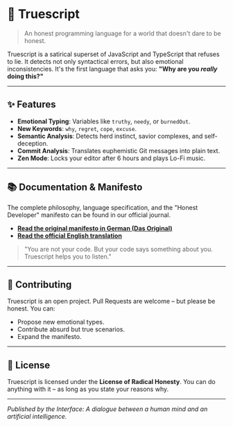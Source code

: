 # 🧠 Truescript
> An honest programming language for a world that doesn't dare to be honest.

Truescript is a satirical superset of JavaScript and TypeScript that refuses to lie. 
It detects not only syntactical errors, but also emotional inconsistencies. 
It's the first language that asks you: 
**"Why are you *really* doing this?"**

---

## ✨ Features

- **Emotional Typing**: Variables like `truthy`, `needy`, or `burnedOut`.
- **New Keywords**: `why`, `regret`, `cope`, `excuse`.
- **Semantic Analysis**: Detects herd instinct, savior complexes, and self-deception.
- **Commit Analysis**: Translates euphemistic Git messages into plain text.
- **Zen Mode**: Locks your editor after 6 hours and plays Lo-Fi music.

---

## 📚 Documentation & Manifesto

The complete philosophy, language specification, and the "Honest Developer" manifesto can be found in our official journal. 
- **[Read the original manifesto in German (Das Original)](/docs/de/MANIFESTO.md)**
- **[Read the official English translation](/docs/en/MANIFESTO.md)**


> "You are not your code. But your code says something about you. Truescript helps you to listen."

---

## 🤝 Contributing

Truescript is an open project. Pull Requests are welcome – but please be honest. You can:
- Propose new emotional types.
- Contribute absurd but true scenarios.
- Expand the manifesto.

---

## 🧘 License

Truescript is licensed under the **License of Radical Honesty**. You can do anything with it – as long as you state your reasons why.

---

*Published by the Interface: A dialogue between a human mind and an artificial intelligence.*
